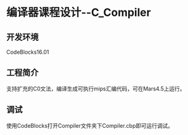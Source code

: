 # 编译器课程设计--C_Compiler
## 开发环境
CodeBlocks16.01
## 工程简介
支持扩充的C0文法，编译生成可执行mips汇编代码，可在Mars4.5上运行。
## 调试
使用CodeBlocks打开Compiler文件夹下Compiler.cbp即可运行调试。